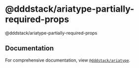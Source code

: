 # @dddstack/ariatype-partially-required-props

@dddstack/ariatype-partially-required-props

## Documentation

For comprehensive documentation, view [`@dddstack/ariatype`](https://github.com/dddstack/ariatype).
